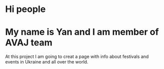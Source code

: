# Hi people

# My name is Yan and I am member of AVAJ team

At this project I am going to creat a page with info about festivals and events in Ukraine and all over the world. 
